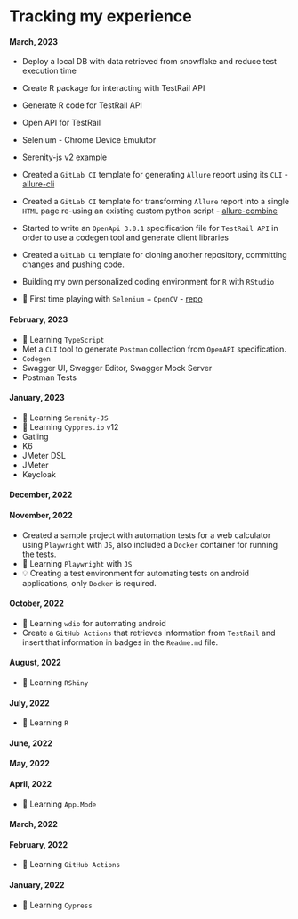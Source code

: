 # Tracking my experience

#### March, 2023
- Deploy a local DB with data retrieved from snowflake and reduce test execution time
- Create R package for interacting with TestRail API
- Generate R code for TestRail API
- Open API for TestRail
- Selenium - Chrome Device Emulutor
- Serenity-js v2 example

- Created a `GitLab CI` template for generating `Allure` report using its `CLI` - [allure-cli](https://gitlab.com/ci-templet/allure-cli) 
- Created a `GitLab CI` template for transforming `Allure` report into a single `HTML` page re-using an existing custom python script - [allure-combine](https://gitlab.com/ci-templet/allure-combine)
- Started to write an `OpenApi 3.0.1` specification file for `TestRail API` in order to use a codegen tool and generate client libraries  
- Created a `GitLab CI` template for cloning another repository, committing changes and pushing code.
- Building my own personalized coding environment for `R` with `RStudio` 
- :pencil: First time playing with `Selenium` + `OpenCV` - [repo](https://gitlab.com/playing-with-selenium/opencv)

#### February, 2023
- :blue_book: Learning `TypeScript`
- Met a `CLI` tool to generate `Postman` collection from `OpenAPI` specification.
- `Codegen`
- Swagger UI, Swagger Editor, Swagger Mock Server
- Postman Tests

#### January, 2023
- :blue_book: Learning `Serenity-JS`
- :blue_book: Learning `Cyppres.io` v12
- Gatling
- K6
- JMeter DSL
- JMeter
- Keycloak

#### December, 2022

#### November, 2022
- Created a sample project with automation tests for a web calculator using `Playwright` with `JS`, also included a `Docker` container for running the tests.
- :blue_book: Learning `Playwright` with `JS`
- :bulb: Creating a test environment for automating tests on android applications, only `Docker` is required.

#### October, 2022
- :blue_book: Learning `wdio` for automating android
- Create a `GitHub Actions` that retrieves information from `TestRail` and insert that information in badges in the `Readme.md` file.

#### August, 2022
- :blue_book: Learning `RShiny`

#### July, 2022
- :blue_book: Learning `R`

#### June, 2022

#### May, 2022

#### April, 2022
- :blue_book: Learning `App.Mode`

#### March, 2022

#### February, 2022
- :blue_book: Learning `GitHub Actions`

#### January, 2022
- :blue_book: Learning `Cypress`


